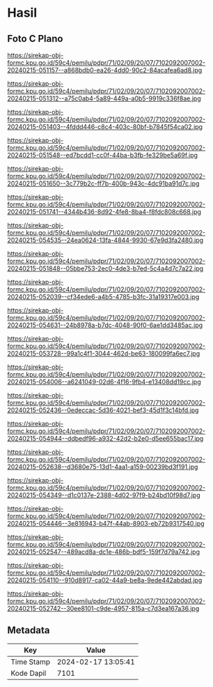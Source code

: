 # Hasil

## Foto C Plano

https://sirekap-obj-formc.kpu.go.id/59c4/pemilu/pdpr/71/02/09/20/07/7102092007002-20240215-051157--a868bdb0-ea26-4dd0-90c2-84acafea6ad8.jpg

https://sirekap-obj-formc.kpu.go.id/59c4/pemilu/pdpr/71/02/09/20/07/7102092007002-20240215-051312--a75c0ab4-5a89-449a-a0b5-9919c336f8ae.jpg

https://sirekap-obj-formc.kpu.go.id/59c4/pemilu/pdpr/71/02/09/20/07/7102092007002-20240215-051403--4fddd446-c8c4-403c-80bf-b7845f54ca02.jpg

https://sirekap-obj-formc.kpu.go.id/59c4/pemilu/pdpr/71/02/09/20/07/7102092007002-20240215-051548--ed7bcdd1-cc0f-44ba-b3fb-fe329be5a69f.jpg

https://sirekap-obj-formc.kpu.go.id/59c4/pemilu/pdpr/71/02/09/20/07/7102092007002-20240215-051650--3c779b2c-ff7b-400b-943c-4dc91ba91d7c.jpg

https://sirekap-obj-formc.kpu.go.id/59c4/pemilu/pdpr/71/02/09/20/07/7102092007002-20240215-051741--4344b436-8d92-4fe8-8ba4-f8fdc808c668.jpg

https://sirekap-obj-formc.kpu.go.id/59c4/pemilu/pdpr/71/02/09/20/07/7102092007002-20240215-054535--24ea0624-13fa-4844-9930-67e9d3fa2480.jpg

https://sirekap-obj-formc.kpu.go.id/59c4/pemilu/pdpr/71/02/09/20/07/7102092007002-20240215-051848--05bbe753-2ec0-4de3-b7ed-5c4a4d7c7a22.jpg

https://sirekap-obj-formc.kpu.go.id/59c4/pemilu/pdpr/71/02/09/20/07/7102092007002-20240215-052039--cf34ede6-a4b5-4785-b3fc-31a19317e003.jpg

https://sirekap-obj-formc.kpu.go.id/59c4/pemilu/pdpr/71/02/09/20/07/7102092007002-20240215-054631--24b8978a-b7dc-4048-90f0-6ae1dd3485ac.jpg

https://sirekap-obj-formc.kpu.go.id/59c4/pemilu/pdpr/71/02/09/20/07/7102092007002-20240215-053728--99a1c4f1-3044-462d-be63-180099fa6ec7.jpg

https://sirekap-obj-formc.kpu.go.id/59c4/pemilu/pdpr/71/02/09/20/07/7102092007002-20240215-054006--a6241049-02d6-4f16-9fb4-e13408dd19cc.jpg

https://sirekap-obj-formc.kpu.go.id/59c4/pemilu/pdpr/71/02/09/20/07/7102092007002-20240215-052436--0edeccac-5d36-4021-bef3-45d1f3c14bfd.jpg

https://sirekap-obj-formc.kpu.go.id/59c4/pemilu/pdpr/71/02/09/20/07/7102092007002-20240215-054944--ddbedf96-a932-42d2-b2e0-d5ee655bac17.jpg

https://sirekap-obj-formc.kpu.go.id/59c4/pemilu/pdpr/71/02/09/20/07/7102092007002-20240215-052638--d3680e75-13d1-4aa1-a159-00239bd3f191.jpg

https://sirekap-obj-formc.kpu.go.id/59c4/pemilu/pdpr/71/02/09/20/07/7102092007002-20240215-054349--d1c0137e-2388-4d02-97f9-b24bd10f98d7.jpg

https://sirekap-obj-formc.kpu.go.id/59c4/pemilu/pdpr/71/02/09/20/07/7102092007002-20240215-054446--3e816943-b47f-44ab-8903-eb72b9317540.jpg

https://sirekap-obj-formc.kpu.go.id/59c4/pemilu/pdpr/71/02/09/20/07/7102092007002-20240215-052547--489acd8a-dc1e-486b-bdf5-159f7d79a742.jpg

https://sirekap-obj-formc.kpu.go.id/59c4/pemilu/pdpr/71/02/09/20/07/7102092007002-20240215-054110--910d8917-ca02-44a9-be8a-9ede442abdad.jpg

https://sirekap-obj-formc.kpu.go.id/59c4/pemilu/pdpr/71/02/09/20/07/7102092007002-20240215-052742--30ee8101-c9de-4957-815a-c7d3ea167a36.jpg


## Metadata

| Key        | Value               |
| ---------- | ------------------- |
| Time Stamp | 2024-02-17 13:05:41 |
| Kode Dapil | 7101                |



